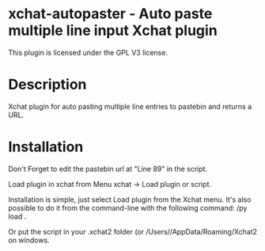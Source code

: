 xchat-autopaster - Auto paste multiple line input Xchat plugin
=============

This plugin is licensed under the GPL V3 license.

Description
===
Xchat plugin for auto pasting multiple line entries to pastebin and returns a URL.

Installation
===

Don't Forget to edit the pastebin url at "Line 89" in the script.

Load plugin in xchat from Menu xchat -> Load plugin or script.
 
Installation is simple, just select Load plugin from the Xchat menu. It's also possible to do it from the command-line with
the following command: /py load <filename>.

Or put the script in your .xchat2 folder (or /Users/<username>/AppData/Roaming/Xchat2 on windows.

